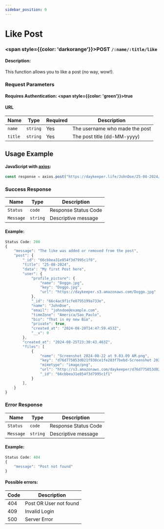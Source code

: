 ```yaml
---
sidebar_position: 9
---
```


# Like Post

### <span style={{color: 'darkorange'}}>POST</span> `/:name/:title/like`

#### Description:

This function allows you to like a post (no way, wow!).

### Request Parameters

#### Requires Authentication: <span style={{color: 'green'}}>true</span>

#### URL

| Name    | Type     | Required | Description                    |
| ------- | -------- | -------- | ------------------------------ |
| `name`  | `string` | Yes      | The username who made the post |
| `title` | `string` | Yes      | The post title (dd-MM-yyyy)    |

## Usage Example

#### JavaScript with <a href="https://axios-http.com/docs/intro">axios</a>:

```javascript
const response = axios.post("https://daykeeper.life/JohnDoe/25-08-2024/like")
```

### Success Response

| Name      | Type     | Description          |
| --------- | -------- | -------------------- |
| `Status`  | `code`   | Response Status Code |
| `Message` | `string` | Descriptive message  |

#### Example:

```javascript
Status Code: 200
{
    "message": "The like was added or removed from the post",
    "post": {
        "_id": "66cbbea31e854f3d7995c1f0",
        "title": "25-08-2024",
        "data": "My first Post here",
        "user": {
            "profile_picture": {
                "name": "Doggo.jpg",
                "key": "Doggo.jpg",
                "url": "https://daykeeper.s3.amazonaws.com/Doggo.jpg"
            },
            "_id": "66c4ac9f1cfe0795199a733e",
            "name": "JohnDoe",
            "email": "johndoe@example.com",
            "timeZone": "America/Sao_Paulo",
            "bio": "That is my new Bio",
            "private": true,
            "created_at": "2024-08-20T14:47:59.453Z",
            "__v": 0
        },
        "created_at": "2024-08-25T23:30:43.463Z",
        "files": [
            {
                "name": "Screenshot 2024-08-22 at 9.03.09 AM.png",
                "key": "d76d775053d021f930ce1fe203f7bebd-Screenshot 2024-08-22 at 9.03.09 AM.png",
                "mimetype": "image/png",
                "url": "http://s3.amazonaws.com/daykeeper/d76d775053d021f930ce1fe203f7bebd-Screenshot%202024-08-22%20at%209.03.09%E2%80%AFAM.png",
                "_id": "66cbbea31e854f3d7995c1f1"
            }
        ],
    }
}
```

### Error Response

| Name      | Type     | Description          |
| --------- | -------- | -------------------- |
| `Status`  | `code`   | Response Status Code |
| `Message` | `string` | Descriptive message  |

#### Example:

```javascript
Status Code: 404
{
    "message": "Post not found"
}
```

#### Possible errors:

| Code | Description            |
| ---- | ---------------------- |
| 404  | Post OR User not found |
| 409  | Invalid Login          |
| 500  | Server Error           |
